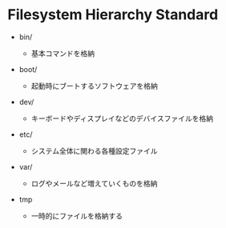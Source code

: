 Filesystem Hierarchy Standard
=======================================

- bin/
   - 基本コマンドを格納

- boot/
    - 起動時にブートするソフトウェアを格納

- dev/
    - キーボードやディスプレイなどのデバイスファイルを格納

- etc/
    - システム全体に関わる各種設定ファイル

- var/
    - ログやメールなど増えていくものを格納

- tmp
    - 一時的にファイルを格納する


